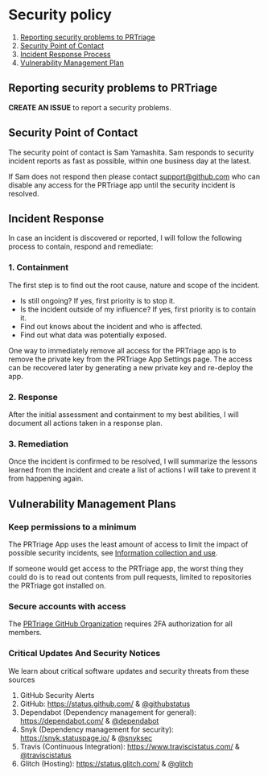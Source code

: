 # Security policy

1. [Reporting security problems to PRTriage](#reporting)
2. [Security Point of Contact](#contact)
3. [Incident Response Process](#process)
4. [Vulnerability Management Plan](#vulnerability-management)

<a name="reporting"></a>
## Reporting security problems to PRTriage

**CREATE AN ISSUE** to report a security problems.

<a name="contact"></a>
## Security Point of Contact

The security point of contact is Sam Yamashita. Sam responds to security
incident reports as fast as possible, within one business day at the latest.

If Sam does not respond then please contact support@github.com
who can disable any access for the PRTriage app until the security incident is resolved.

<a name="process"></a>
## Incident Response

In case an incident is discovered or reported, I will follow the following
process to contain, respond and remediate:


### 1. Containment

The first step is to find out the root cause, nature and scope of the incident.

- Is still ongoing? If yes, first priority is to stop it.
- Is the incident outside of my influence? If yes, first priority is to contain it.
- Find out knows about the incident and who is affected.
- Find out what data was potentially exposed.

One way to immediately remove all access for the PRTriage app is to remove the
private key from the PRTriage App Settings page. The access can be recovered later
by generating a new private key and re-deploy the app.


### 2. Response

After the initial assessment and containment to my best abilities, I will
document all actions taken in a response plan.


### 3. Remediation

Once the incident is confirmed to be resolved, I will summarize the lessons
learned from the incident and create a list of actions I will take to prevent
it from happening again.


<a name="vulnerability-management"></a>
## Vulnerability Management Plans

### Keep permissions to a minimum

The PRTriage App uses the least amount of access to limit the impact of possible
security incidents, see [Information collection and use](PRIVACY.md#information-collection-and-use).

If someone would get access to the PRTriage app, the worst thing they could do is to
read out contents from pull requests, limited to repositories the PRTriage got
installed on.

### Secure accounts with access

The [PRTriage GitHub Organization](https://github.com/pr-triage) requires 2FA authorization
for all members.

### Critical Updates And Security Notices

We learn about critical software updates and security threats from these sources

1. GitHub Security Alerts
1. GitHub: https://status.github.com/ & [@githubstatus](https://twitter.com/githubstatus)
1. Dependabot (Dependency management for general): https://dependabot.com/ & [@dependabot](https://twitter.com/dependabot)
1. Snyk (Dependency management for security): https://snyk.statuspage.io/ & [@snyksec](https://twitter.com/snyksec)
1. Travis (Continuous Integration): https://www.traviscistatus.com/ & [@traviscistatus](https://twitter.com/traviscistatus)
1. Glitch (Hosting): https://status.glitch.com/ & [@glitch](https://twitter.com/glitch?lang=ens)

